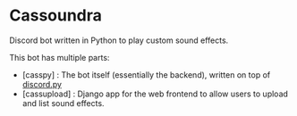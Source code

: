 # Cassoundra
Discord bot written in Python to play custom sound effects.

This bot has multiple parts:
* [casspy] : The bot itself (essentially the backend), written on top of [discord.py](https://github.com/Rapptz/discord.py)
* [cassupload] : Django app for the web frontend to allow users to upload and list sound effects.
